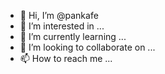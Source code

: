 - 👋 Hi, I’m @pankafe
- 👀 I’m interested in ...
- 🌱 I’m currently learning ...
- 💞️ I’m looking to collaborate on ...
- 📫 How to reach me ...

<!---
pankafe/pankafe is a ✨ special ✨ repository because its `README.md` (this file) appears on your GitHub profile.
You can click the Preview link to take a look at your changes.
--->

